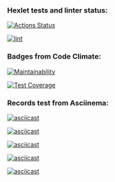 ### Hexlet tests and linter status:
[![Actions Status](https://github.com/Morozov33/python-project-lvl1/workflows/hexlet-check/badge.svg)](https://github.com/Morozov33/python-project-lvl1/actions)

[![lint](https://github.com/Morozov33/python-project-lvl1/actions/workflows/lint.yml/badge.svg)](https://github.com/Morozov33/python-project-lvl1/actions/workflows/lint.yml)

### Badges from Code Climate:
[![Maintainability](https://api.codeclimate.com/v1/badges/31d0d1d272b4da4f88cf/maintainability)](https://codeclimate.com/github/Morozov33/python-project-lvl1/maintainability)

[![Test Coverage](https://api.codeclimate.com/v1/badges/31d0d1d272b4da4f88cf/test_coverage)](https://codeclimate.com/github/Morozov33/python-project-lvl1/test_coverage)

### Records test from Asciinema:
[![asciicast](https://asciinema.org/a/M6Uo0B8HlBd6B2osPNd9m5SDh.svg)](https://asciinema.org/a/M6Uo0B8HlBd6B2osPNd9m5SDh)

[![asciicast](https://asciinema.org/a/GvzKfIKrbhOa0MKJEJkhSJW6F.svg)](https://asciinema.org/a/GvzKfIKrbhOa0MKJEJkhSJW6F)

[![asciicast](https://asciinema.org/a/GxyOh0n5riXQMkT8N4vGvachh.svg)](https://asciinema.org/a/GxyOh0n5riXQMkT8N4vGvachh)

[![asciicast](https://asciinema.org/a/JI5W53eKBMsQjFFBfkhUTxsbd.svg)](https://asciinema.org/a/JI5W53eKBMsQjFFBfkhUTxsbd)

[![asciicast](https://asciinema.org/a/Hi2EaVbflS0XQfcafxd5HK0mj.svg)](https://asciinema.org/a/Hi2EaVbflS0XQfcafxd5HK0mj)
